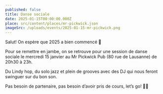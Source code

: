 ```yaml
---
published: false
title: Danse sociale
date: 2025-01-15T00:00:00.000Z
place: src/content/places/mr-pickwick.json
imageSrc: /uploads/events/2025-01-15-mr-pickwick.png
---
```


Salut! On espère que 2025 a bien commencé 🙂

Pour se remettre en jambe, on se retrouve pour une session de danse sociale le mercredi 15 janvier au Mr Pickwick Pub (80 rue de Lausanne) de 20h30 à 23h.

Du Lindy hop, du solo jazz et plein de grooves avec des DJ qui nous feront swinguer sur du bon son.

Pas besoin de partenaire, pas besoin d’avoir pris de cours, let’s go! 🤗🪇
